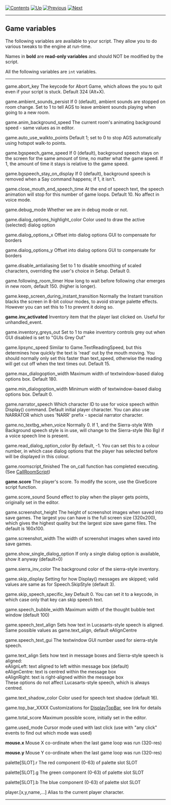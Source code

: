 []()

[![Contents](contents.gif)](ags) [![Up](up.gif)](ags28#topic41)
[![Previous](back.gif)](ags38#ExtenderFunctions)
[![Next](forward.gif)](ags40#TextScriptEvents)

------------------------------------------------------------------------

Game variables
--------------

The following variables are available to your script. They allow you to
do various tweaks to the engine at run-time.

Names in **bold** are **read-only variables** and should NOT be modified
by the script.

All the following variables are `int` variables.

  ------------------------------------------------ ------------------------------------------------------------------------------------------------------------------------------------------------------------------------------------------------------------------------------------------------------
  game.abort\_key                                  The keycode for Abort Game, which allows the you to quit even if your script is stuck. Default 324 (Alt+X).

  game.ambient\_sounds\_persist                    If 0 (default), ambient sounds are stopped on room change. Set to 1 to tell AGS to leave ambient sounds playing when going to a new room.

  game.anim\_background\_speed                     The current room's animating background speed - same values as in editor.

  game.auto\_use\_walkto\_points                   Default 1; set to 0 to stop AGS automatically using hotspot walk-to points.

  game.bgspeech\_game\_speed                       If 0 (default), background speech stays on the screen for the same amount of time, no matter what the game speed. If 1, the amount of time it stays is relative to the game speed.

  game.bgspeech\_stay\_on\_display                 If 0 (default), background speech is removed when a Say command happens; if 1, it isn't.

  game.close\_mouth\_end\_speech\_time             At the end of speech text, the speech animation will stop for this number of game loops. Default 10. No affect in voice mode.

  game.debug\_mode                                 Whether we are in debug mode or not.

  game.dialog\_options\_highlight\_color           Color used to draw the active (selected) dialog option

  game.dialog\_options\_x                          Offset into dialog options GUI to compensate for borders

  game.dialog\_options\_y                          Offset into dialog options GUI to compensate for borders

  game.disable\_antialiasing                       Set to 1 to disable smoothing of scaled characters, overriding the user's choice in Setup. Default 0.

  game.following\_room\_timer                      How long to wait before following char emerges in new room, default 150. (higher is longer).

  game.keep\_screen\_during\_instant\_transition   Normally the Instant transition blacks the screen in 8-bit colour modes, to avoid strange palette effects. However you can set this to 1 to prevent it doing so.

  **game.inv\_activated**                          Inventory item that the player last clicked on. Useful for unhandled\_event.

  game.inventory\_greys\_out                       Set to 1 to make inventory controls grey out when GUI disabled is set to "GUIs Grey Out"

  game.lipsync\_speed                              Similar to Game.TextReadingSpeed, but this determines how quickly the text is 'read' out by the mouth moving. You should normally only set this faster than text\_speed, otherwise the reading will get cut off when the text times out. Default 15.

  game.max\_dialogoption\_width                    Maximum width of textwindow-based dialog options box. Default 180.

  game.min\_dialogoption\_width                    Minimum width of textwindow-based dialog options box. Default 0.

  game.narrator\_speech                            Which character ID to use for voice speech within Display() command. Default initial player character. You can also use NARRATOR which uses 'NARR' prefix - special narrator character.

  game.no\_textbg\_when\_voice                     Normally 0. If 1, and the Sierra-style With Background speech style is in use, will change to the Sierra-style (No Bg) if a voice speech line is present.

  game.read\_dialog\_option\_color                 By default, -1. You can set this to a colour number, in which case dialog options that the player has selected before will be displayed in this colour.

  game.roomscript\_finished                        The on\_call function has completed executing. (See [CallRoomScript](ags54#CallRoomScript))

  **game.score**                                   The player's score. To modify the score, use the GiveScore script function.

  game.score\_sound                                Sound effect to play when the player gets points, originally set in the editor.

  game.screenshot\_height                          The height of screenshot images when saved into save games. The largest you can have is the full screen size (320x200), which gives the highest quality but the largest size save game files. The default is 160x100.

  game.screenshot\_width                           The width of screenshot images when saved into save games.

  game.show\_single\_dialog\_option                If only a single dialog option is available, show it anyway (default=0)

  game.sierra\_inv\_color                          The background color of the sierra-style inventory.

  game.skip\_display                               Setting for how Display() messages are skipped; valid values are same as for Speech.SkipStyle (default 3).

  game.skip\_speech\_specific\_key                 Default 0. You can set it to a keycode, in which case only that key can skip speech text.

  game.speech\_bubble\_width                       Maximum width of the thought bubble text window (default 100)

  game.speech\_text\_align                         Sets how text in Lucasarts-style speech is aligned. Same possible values as game.text\_align, default eAlignCentre

  game.speech\_text\_gui                           The textwindow GUI number used for sierra-style speech.

  game.text\_align                                 Sets how text in message boxes and Sierra-style speech is aligned:\
                                                   eAlignLeft: text aligned to left within message box (default)\
                                                   eAlignCentre: text is centred within the message box\
                                                   eAlignRight: text is right-aligned within the message box\
                                                   These options do not affect Lucasarts-style speech, which is always centred.

  game.text\_shadow\_color                         Color used for speech text shadow (default 16).

  game.top\_bar\_XXXX                              Customizations for [DisplayTopBar](ags78#DisplayTopBar), see link for details

  game.total\_score                                Maximum possible score, initially set in the editor.

  game.used\_mode                                  Cursor mode used with last click (use with "any click" events to find out which mode was used)

  **mouse.x**                                      Mouse X co-ordinate when the last game loop was run (320-res)

  **mouse.y**                                      Mouse Y co-ordinate when the last game loop was run (320-res)

  palette\[SLOT\].r                                The red component (0-63) of palette slot SLOT

  palette\[SLOT\].g                                The green component (0-63) of palette slot SLOT

  palette\[SLOT\].b                                The blue component (0-63) of palette slot SLOT

  player.\[x,y,name,...\]                          Alias to the current player character.
  ------------------------------------------------ ------------------------------------------------------------------------------------------------------------------------------------------------------------------------------------------------------------------------------------------------------


